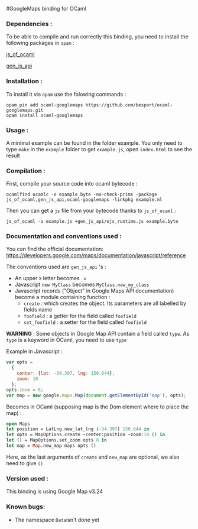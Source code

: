#GoogleMaps binding for OCaml

### Dependencies :
To be able to compile and run correctly this binding, you need to install the following packages in ```opam``` :

[js_of_ocaml](https://github.com/ocsigen/js_of_ocaml)

[gen_js_api](https://github.com/LexiFi/gen_js_api)

### Installation :
To install it via ```opam``` use the folowing commands :

```
opam pin add ocaml-googlemaps https://github.com/besport/ocaml-googlemaps.git
opam install ocaml-googlemaps
```

### Usage :
A minimal example can be found in the folder example.
You only need to type ```make``` in the ```example``` folder to get ```example.js```, open ```index.html``` to see the result

### Compilation : 
First, compile your source code into ocaml bytecode :
```
ocamlfind ocamlc -o example.byte -no-check-prims -package js_of_ocaml,gen_js_api,ocaml-googlemaps -linkpkg example.ml
```

Then you can get a ```js``` file from your bytecode thanks to ```js_of_ocaml``` :
```
js_of_ocaml -o example.js +gen_js_api/ojs_runtime.js example.byte
```

### Documentation and conventions used :
You can find the official documentation:
https://developers.google.com/maps/documentation/javascript/reference

The conventions used are ```gen_js_api``` 's :

* An upper ```X``` letter becomes ```_x```
* Javascript ```new MyClass``` becomes ```MyClass.new_my_class```
* Javascript records ("Object" in Google Maps API documentation) become a module containing function :
    * ```create``` : which creates the object. Its parameters are all labelled by fields name
    * ```foofield``` : a getter for the field called ```foofield```
    * ```set_foofield``` : a setter for the field called ```foofield```
 
**WARNING** : Some objects in Google Map API contain a field called ```type```. As ```type``` is a keyword in OCaml, you need to use ```type'```

Example in Javascript :
```javascript
var opts = 
  {
    center: {lat: -34.397, lng: 150.644},
    zoom: 10
  };
opts.zoom = 8;
var map = new google.maps.Map(document.getElementById('map'), opts);
```

Becomes in OCaml (supposing map is the Dom element where to place the map) :
```ocaml
open Maps
let position = LatLng.new_lat_lng (-34.397) 150.644 in
let opts = MapOptions.create ~center:position ~zoom:10 () in
let () = MapOptions.set_zoom opts 8 in
let map = Map.new_map maps opts ()
```
Here, as the last arguments of ```create``` and ```new_map``` are optional, we also need to give ```()```

### Version used : 
This binding is using Google Map v3.24

### Known bugs:
* The namespace ```Data```isn't done yet
